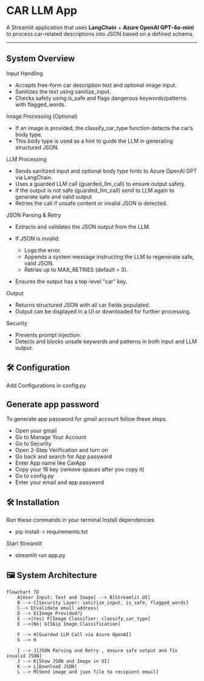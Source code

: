 # CAR LLM App

A Streamlit application that uses **LangChain** + **Azure OpenAI GPT-4o-mini** to process car-related descriptions into JSON based on a defined schema.

---

## System Overview
Input Handling
- Accepts free-form car description text and optional image input.
- Sanitizes the text using sanitize_input.
- Checks safety using is_safe and flags dangerous keywords/patterns with flagged_words.
  
Image Processing (Optional)
- If an image is provided, the classify_car_type function detects the car’s body type.
- This body type is used as a hint to guide the LLM in generating structured JSON.
  
LLM Processing
- Sends sanitized input and optional body type hints to Azure OpenAI GPT via LangChain.
- Uses a guarded LLM call (guarded_llm_call) to ensure output safety.
- if the output is not safe (guarded_llm_call) send to LLM again to generate safe and valid output 
- Retries the call if unsafe content or invalid JSON is detected.
  
JSON Parsing & Retry
- Extracts and validates the JSON output from the LLM.
- If JSON is invalid:
  
   - Logs the error.
   - Appends a system message instructing the LLM to regenerate safe, valid JSON.
   - Retries up to MAX_RETRIES (default = 3).
     
- Ensures the output has a top-level "car" key.
  
Output
- Returns structured JSON with all car fields populated.
- Output can be displayed in a UI or downloaded for further processing.
  
Security
- Prevents prompt injection.
- Detects and blocks unsafe keywords and patterns in both input and LLM output.

## 🛠 Configuration

Add Configurations in config.py
## Generate app password
To generate app password for gmail account follow these steps.
- Open your gmail 
- Go to Manage Your Account
- Go to Security
- Open 2-Step Verification and turn on
- Go back and search for App password
- Enter App name like CarApp
- Copy your 16 key (remove spaces after you copy it)
- Go to config.py
- Enter your email and app password
  
## 🛠 Installation
Run these commands in your terminal
Install dependencies
   
- pip install -r requirements.txt

Start Streamlit

- streamlit run app.py

## 🖼 System Architecture
```mermaid
flowchart TD
    A[User Input: Text and Image] --> B[Streamlit UI]
    B --> C[Security Layer: sanitize_input, is_safe, flagged_words]
    C--> D[validate email address]
    D --> E{Image Provided?}
    E -->|Yes| F[Image Classifier: classify_car_type]
    E -->|No| G[Skip Image Classification]

    F --> H[Guarded LLM Call via Azure OpenAI]
    G --> H

    I --> J[JSON Parsing and Retry , ensure safe output and fix invalid JSON]
    J --> K[Show JSON and Image in UI]
    K --> L[Download JSON]
    L --> M[Send image and json file to recipient email]
